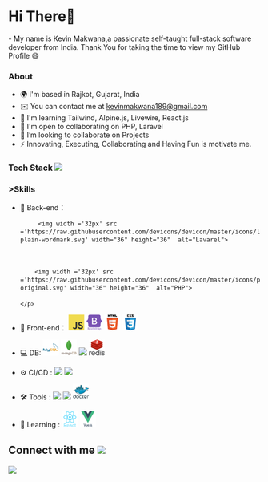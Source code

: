 Hi There👋
=============

\- My name is Kevin Makwana,a passionate self-taught full-stack software developer from India. Thank You for taking the time to view my GitHub Profile :smile:

### About

* 🌍  I'm based in Rajkot, Gujarat, India
* ✉️  You can contact me at [kevinmakwana189@gmail.com](mailto:kevinmakwana189@gmail.com)
* 🧠  I'm learning Tailwind, Alpine.js, Livewire, React.js
* 🤝  I'm open to collaborating on PHP, Laravel
* 👯 I’m looking to collaborate on Projects
* ⚡  Innovating, Executing, Collaborating and Having Fun is motivate me.

### Tech Stack <img src = "https://github.githubassets.com/images/icons/emoji/unicode/1f6e0.png" width = 32px>

### >Skills

<ul>
  <li>
    <p>
      🔭
      Back-end：
        
         <img width ='32px' src ='https://raw.githubusercontent.com/devicons/devicon/master/icons/laravel/laravel-plain-wordmark.svg' width="36" height="36"  alt="Lavarel"> 
       
        
     
        <img width ='32px' src ='https://raw.githubusercontent.com/devicons/devicon/master/icons/php/php-original.svg' width="36" height="36"  alt="PHP"> 
     
    </p>
  </li>
  
  <li>
    <p>
      🔭
      Front-end：  
      <img width ='32px' src ='https://raw.githubusercontent.com/devicons/devicon/master/icons/javascript/javascript-original.svg'> 
      <img width ='32px' src ='https://raw.githubusercontent.com/devicons/devicon/master/icons/bootstrap/bootstrap-plain-wordmark.svg'>
      <img width ='32px' src ='https://raw.githubusercontent.com/devicons/devicon/master/icons/html5/html5-original-wordmark.svg'>
      <img width ='32px' src ='https://raw.githubusercontent.com/devicons/devicon/master/icons/css3/css3-original-wordmark.svg'>
    </p>
  </li>

  <li>
    <p>
      <g-emoji class="g-emoji" alias="computer" fallback-src="https://github.githubassets.com/images/icons/emoji/unicode/1f4bb.png">💻</g-emoji> 
      DB: 
      <img width ='32px' src ='https://raw.githubusercontent.com/devicons/devicon/master/icons/mysql/mysql-original-wordmark.svg'>
      <img width ='32px' src ='https://raw.githubusercontent.com/devicons/devicon/master/icons/mongodb/mongodb-original-wordmark.svg'>
      <img width ='32px' src ='https://www.vectorlogo.zone/logos/graphql/graphql-icon.svg'>
      <img width ='32px' src ='https://raw.githubusercontent.com/devicons/devicon/master/icons/redis/redis-original-wordmark.svg'>
    </p>
  </li>

  <li>
    <p>
      <g-emoji class="g-emoji" alias="gear" fallback-src="https://github.githubassets.com/images/icons/emoji/unicode/2699.png">⚙️</g-emoji> 
      CI/CD : 
      <img width ='32px' src ='https://www.vectorlogo.zone/logos/git-scm/git-scm-icon.svg'> 
      <img width ='32px' src ='https://www.vectorlogo.zone/logos/circleci/circleci-icon.svg'>
    </p>
  </li>

  <li>
    <p>
      <g-emoji class="g-emoji" alias="hammer_and_wrench" fallback-src="https://github.githubassets.com/images/icons/emoji/unicode/1f6e0.png">🛠️</g-emoji>
      Tools : 
      <img width ='32px' src ='https://cdn.jsdelivr.net/gh/devicons/devicon/icons/vscode/vscode-original.svg'>
      <img width ='32px' src ='https://www.vectorlogo.zone/logos/getpostman/getpostman-icon.svg'>
      <img width ='32px' src ='https://raw.githubusercontent.com/devicons/devicon/master/icons/docker/docker-original-wordmark.svg'>
    </p>
  </li>

  <li>
    <p>
      <g-emoji class="g-emoji" alias="seedling" fallback-src="https://github.githubassets.com/images/icons/emoji/unicode/1f331.png">🌱</g-emoji> 
      Learning : 
      <img width ='32px' src ='https://raw.githubusercontent.com/devicons/devicon/master/icons/react/react-original-wordmark.svg'> 
      <img width ='32px' src ='https://raw.githubusercontent.com/devicons/devicon/master/icons/vuejs/vuejs-original-wordmark.svg'>
    </p>
  </li>
</ul>

<h2> Connect with me <img src='https://raw.githubusercontent.com/ShahriarShafin/ShahriarShafin/main/Assets/handshake.gif' width="100px"> </h2>
<a href = 'https://www.linkedin.com/in/kevin-makwana-986b03a8/'> 
  <img width = '32px' align= 'center' src="https://raw.githubusercontent.com/rahulbanerjee26/githubAboutMeGenerator/main/icons/linked-in-alt.svg"/>
</a>
